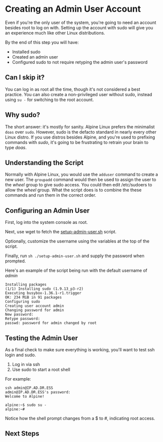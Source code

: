 # Creating an Admin User Account
Even if you're the only user of the system, you're going to need an account besides root to log on with. Setting up the account with sudo will give you an experience much like other Linux distributions.

By the end of this step you will have:
* Installed sudo
* Created an admin user
* Configured sudo to not require retyping the admin user's password

## Can I skip it?
You can log in as root all the time, though it's not considered a best practice. You can also create a non-privileged user without sudo, instead using `su -` for switching to the root account.

## Why sudo?
The short answer: it's mostly for sanity. Alpine Linux prefers the minimalist `doas` over `sudo`. However, sudo is the defacto standard in nearly every other Linux distro. If you use distros besides Alpine, and you're used to prefixing commands with _sudo_, it's going to be frustrating to retrain your brain to type _doas_.

## Understanding the Script
Normally with Alpine Linux, you would use the `adduser` command to create a new user. The `groupadd` command would then be used to assign the user to the _wheel_ group to give sudo access. You could then edit /etc/sudoers to allow the _wheel_ group. What the script does is to combine the these commands and run them in the correct order.

## Configuring an Admin User
First, log into the system console as root.

Next, use wget to fetch the [setup-admin-user.sh]() script.

Optionally, customize the username using the variables at the top of the script.

Finally, run `sh ./setup-admin-user.sh` and supply the password when prompted.

Here's an example of the script being run with the default username of _admin_

```
Installing packages
(1/1) Installing sudo (1.9.13_p3-r2)
Executing busybox-1.36.1-r1.trigger
OK: 234 MiB in 91 packages
Configuring sudo
Creating user account admin
Changing password for admin
New password:
Retype password:
passwd: password for admin changed by root
```

## Testing the Admin User
As a final check to make sure everything is working, you'll want to test ssh login and sudo.

1. Log in via ssh
2. Use sudo to start a root shell

For example:

```
ssh admin@IP.AD.DR.ESS
admin@IP.AD.DR.ESS's password:
Welcome to Alpine!

alpine:~$ sudo su -
alpine:~#
```

Notice how the shell prompt changes from a $ to #, indicating root access.

## Next Steps

